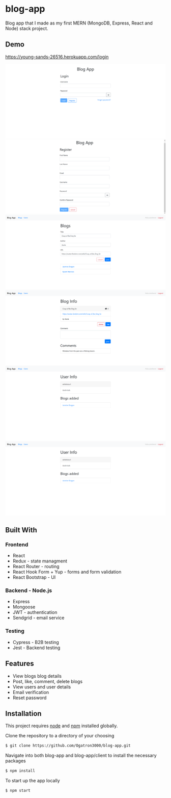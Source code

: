 # blog-app

Blog app that I made as my first MERN (MongoDB, Express, React and Node) stack project.

## Demo

https://young-sands-26516.herokuapp.com/login

![login](https://github.com/Ogatron3000/blog-app/blob/master/demo/login.png)
![register](https://github.com/Ogatron3000/blog-app/blob/master/demo/register.png)
![blog-list](https://github.com/Ogatron3000/blog-app/blob/master/demo/blog-list.png)
![blog-info](https://github.com/Ogatron3000/blog-app/blob/master/demo/blog-info.png)
![user-list](https://github.com/Ogatron3000/blog-app/blob/master/demo/user-info.png)
![user-info](https://github.com/Ogatron3000/blog-app/blob/master/demo/user-info.png)

## Built With

### Frontend

* React
* Redux - state managment
* React Router - routing
* React Hook Form + Yup - forms and form validation
* React Bootstrap - UI

### Backend - Node.js

* Express
* Mongoose
* JWT - authentication
* Sendgrid - email service

### Testing

* Cypress - B2B testing
* Jest - Backend testing

## Features

* View blogs blog details
* Post, like, comment, delete blogs
* View users and user details
* Email verification
* Reset password

## Installation

This project requires [node](http://nodejs.org) and [npm](https://npmjs.com) installed globally. 

Clone the repository to a directory of your choosing

```sh
$ git clone https://github.com/Ogatron3000/blog-app.git
```
Navigate into both blog-app and blog-app/client to install the necessary packages

```sh
$ npm install 
```
To start up the app locally

```sh
$ npm start
```
